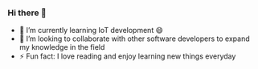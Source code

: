 ### Hi there 👋

- 🌱 I’m currently learning IoT development 😄
- 👯 I’m looking to collaborate with other software developers to expand my knowledge in the field
- ⚡ Fun fact: I love reading and enjoy learning new things everyday
<!-- - 🥅 2021 goal: To contribute to more open source projects -->

<!--
**3stherMueni/3stherMueni** is a ✨ _special_ ✨ repository because its `README.md` (this file) appears on your GitHub profile.

Here are some ideas to get you started:

- 🔭 I’m currently working on ...
- 🌱 I’m currently learning ...
- 👯 I’m looking to collaborate on ...
- 🤔 I’m looking for help with ...
- 💬 Ask me about ...
- 📫 How to reach me: ...
- 😄 Pronouns: ...
- ⚡ Fun fact: ...
-->
